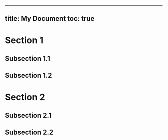 
---
title: My Document
toc: true
---

# Section 1

## Subsection 1.1

## Subsection 1.2

# Section 2

## Subsection 2.1

## Subsection 2.2
